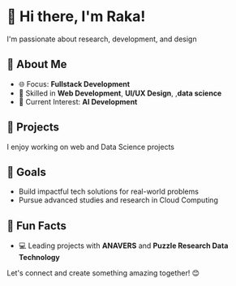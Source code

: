 # 👋 Hi there, I'm Raka!  

I'm passionate about research, development, and design  

## 🚀 About Me  
- 🌐 Focus: **Fullstack Development**   
- 🎨 Skilled in **Web Development**, **UI/UX Design**, ,**data science**    
- 📘 Current Interest: **AI Development**  

## 💼 Projects  
I enjoy working on web and Data Science projects

## 🎯 Goals  
- Build impactful tech solutions for real-world problems  
- Pursue advanced studies and research in Cloud Computing  

## 🌟 Fun Facts   
- 💻 Leading projects with **ANAVERS** and **Puzzle Research Data Technology**  

Let's connect and create something amazing together! 😊  
